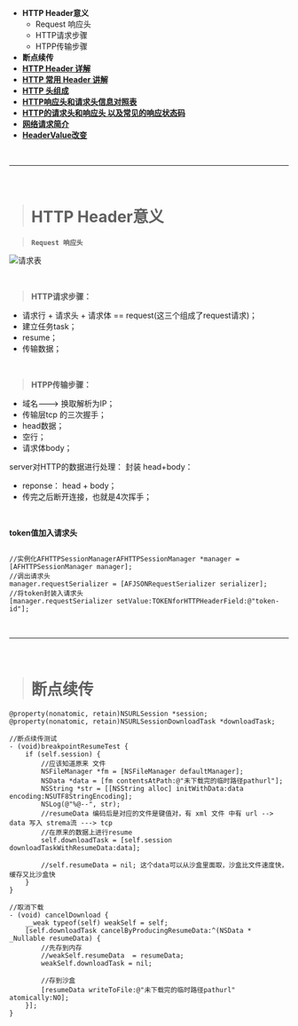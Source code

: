 
- **HTTP Header意义**
	- Request 响应头
	- HTTP请求步骤
	- HTPP传输步骤
- **断点续传**
- [**HTTP Header 详解**](https://blog.csdn.net/zzzzzdddddxxxxx/article/details/53261881)
- [**HTTP 常用 Header 讲解**](https://blog.csdn.net/muzhenhua/article/details/47021173)
- [**HTTP 头组成**](https://blog.csdn.net/zhenweicao/article/details/7911525)
- [**HTTP响应头和请求头信息对照表**](http://tools.jb51.net/table/http_header)
- [**HTTP的请求头和响应头 以及常见的响应状态码**](https://blog.csdn.net/love9099/article/details/77539907)
- [**网络请求简介**](https://blog.csdn.net/Bolted_snail/article/details/79870134)
- [**HeaderValue改变**](https://www.jianshu.com/p/a6830a9287d6)


<br/>


***
<br/>


># HTTP Header意义

> **`Request 响应头`**


![请求表](https://upload-images.jianshu.io/upload_images/2959789-6fe553775e052b82.png?imageMogr2/auto-orient/strip%7CimageView2/2/w/1240)



<br/>

> **HTTP请求步骤：**
-  请求行 + 请求头 + 请求体 == request(这三个组成了request请求)；
-  建立任务task；
-  resume；
-  传输数据；


<br/>

> **HTPP传输步骤：**
-  域名---> 换取解析为IP；
-  传输层tcp  的三次握手；
-  head数据；
-  空行；
-  请求体body；

server对HTTP的数据进行处理：
封装 head+body：
-  reponse： head + body；
- 传完之后断开连接，也就是4次挥手；




<br/>

**token值加入请求头**

```

//实例化AFHTTPSessionManagerAFHTTPSessionManager *manager = [AFHTTPSessionManager manager];
//调出请求头
manager.requestSerializer = [AFJSONRequestSerializer serializer];
//将token封装入请求头
[manager.requestSerializer setValue:TOKENforHTTPHeaderField:@"token-id"];

```


<br/>

***
<br/>

>#  断点续传


```
@property(nonatomic, retain)NSURLSession *session;
@property(nonatomic, retain)NSURLSessionDownloadTask *downloadTask;

//断点续传测试
- (void)breakpointResumeTest {
    if (self.session) {
        //应该知道原来 文件
        NSFileManager *fm = [NSFileManager defaultManager];
        NSData *data = [fm contentsAtPath:@"未下载完的临时路径pathurl"];
        NSString *str = [[NSString alloc] initWithData:data encoding:NSUTF8StringEncoding];
        NSLog(@"%@--", str);
        //resumeData 编码后是对应的文件是键值对，有 xml 文件 中有 url --> data 写入 strema流 ---> tcp
        //在原来的数据上进行resume
        self.downloadTask = [self.session downloadTaskWithResumeData:data];
        
        //self.resumeData = nil; 这个data可以从沙盒里面取，沙盒比文件速度快，缓存又比沙盒快
    }
}

//取消下载
- (void) cancelDownload {
    __weak typeof(self) weakSelf = self;
    [self.downloadTask cancelByProducingResumeData:^(NSData * _Nullable resumeData) {
        //先存到内存
        //weakSelf.resumeData  = resumeData;
        weakSelf.downloadTask = nil;
        
        //存到沙盒
        [resumeData writeToFile:@"未下载完的临时路径pathurl" atomically:NO];
    }];
}
```





